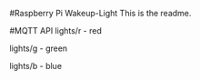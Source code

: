 #Raspberry Pi Wakeup-Light
This is the readme.

#MQTT API
lights/r - red

lights/g - green

lights/b - blue
